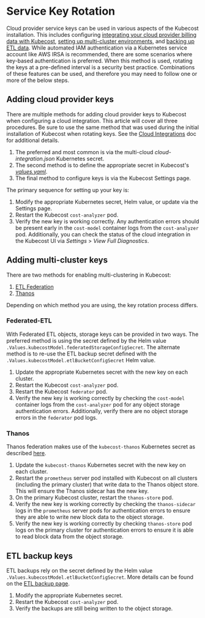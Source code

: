 # Service Key Rotation

Cloud provider service keys can be used in various aspects of the Kubecost installation. This includes configuring [integrating your cloud provider billing data with Kubecost](/install-and-configure/install/cloud-integration/README.md), [setting up multi-cluster environments](/install-and-configure/install/multi-cluster/multi-cluster.md), and [backing up ETL data](/install-and-configure/install/etl-backup/etl-backup.md). While automated IAM authentication via a Kubernetes service account like AWS IRSA is recommended, there are some scenarios where key-based authentication is preferred. When this method is used, rotating the keys at a pre-defined interval is a security best practice. Combinations of these features can be used, and therefore you may need to follow one or more of the below steps.

## Adding cloud provider keys

There are multiple methods for adding cloud provider keys to Kubecost when configuring a cloud integration. This article will cover all three procedures. Be sure to use the same method that was used during the initial installation of Kubecost when rotating keys.
See the [Cloud Integrations](/install-and-configure/install/cloud-integration/README.md) doc for additional details.

1. The preferred and most common is via the multi-cloud _cloud-integration.json_ Kubernetes secret.
2. The second method is to define the appropriate secret in Kubecost's [_values.yaml_](https://github.com/kubecost/cost-analyzer-helm-chart/blob/develop/cost-analyzer/values.yaml).
3. The final method to configure keys is via the Kubecost Settings page. 

The primary sequence for setting up your key is:

1. Modify the appropriate Kubernetes secret, Helm value, or update via the Settings page.
2. Restart the Kubecost `cost-analyzer` pod.
3. Verify the new key is working correctly. Any authentication errors should be present early in the `cost-model` container logs from the `cost-analyzer` pod. Additionally, you can check the status of the cloud integration in the Kubecost UI via _Settings_ > _View Full Diagnostics_.

## Adding multi-cluster keys

There are two methods for enabling multi-clustering in Kubecost:

1. [ETL Federation](/install-and-configure/install/multi-cluster/federated-etl/federated-etl.md)
2. [Thanos](/install-and-configure/install/multi-cluster/thanos-setup/thanos-setup.md)

Depending on which method you are using, the key rotation process differs.

### Federated-ETL

With Federated ETL objects, storage keys can be provided in two ways. The preferred method is using the secret defined by the Helm value `.Values.kubecostModel.federatedStorageConfigSecret`. The alternate method is to re-use the ETL backup secret defined with the `.Values.kubecostModel.etlBucketConfigSecret` Helm value.

1. Update the appropriate Kubernetes secret with the new key on each cluster.
2. Restart the Kubecost `cost-analyzer` pod.
3. Restart the Kubecost `federator` pod.
4. Verify the new key is working correctly by checking the `cost-model` container logs from the `cost-analyzer` pod for any object storage authentication errors. Additionally, verify there are no object storage errors in the `federator` pod logs.

### Thanos

Thanos federation makes use of the `kubecost-thanos` Kubernetes secret as described [here](/install-and-configure/install/multi-cluster/thanos-setup/configuring-thanos.md#step-1-create-object-storeyaml).

1. Update the `kubecost-thanos` Kubernetes secret with the new key on each cluster.
2. Restart the `prometheus` server pod installed with Kubecost on all clusters (including the primary cluster) that write data to the Thanos object store. This will ensure the Thanos sidecar has the new key.
3. On the primary Kubecost cluster, restart the `thanos-store` pod.
4. Verify the new key is working correctly by checking the `thanos-sidecar` logs in the `prometheus` server pods for authentication errors to ensure they are able to write new block data to the object storage.
5. Verify the new key is working correctly by checking `thanos-store` pod logs on the primary cluster for authentication errors to ensure it is able to read block data from the object storage.

## ETL backup keys

ETL backups rely on the secret defined by the Helm value `.Values.kubecostModel.etlBucketConfigSecret`. More details can be found on the [ETL backup page](/install-and-configure/install/etl-backup/etl-backup.md).

1. Modify the appropriate Kubernetes secret.
2. Restart the Kubecost `cost-analyzer` pod.
3. Verify the backups are still being written to the object storage.
